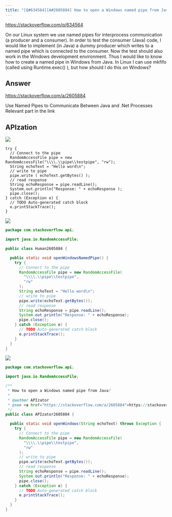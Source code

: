 ```yaml
---
title: "[Q#634564][A#2605884] How to open a Windows named pipe from Java?"
---
```


https://stackoverflow.com/q/634564

On our Linux system we use named pipes for interprocess communication (a producer and a consumer).
In order to test the consumer (Java) code, I would like to implement (in Java) a dummy producer which writes to a named pipe which is connected to the consumer.
Now the test should also work in the Windows development environment. Thus I would like to know how to create a named pipe in Windows from Java. In Linux I can use mkfifo (called using Runtime.exec() ), but how should I do this on Windows?

## Answer

https://stackoverflow.com/a/2605884

Use Named Pipes to Communicate Between Java and .Net Processes
Relevant part in the link

## APIzation

<div class="code-3columns-row">

<div class="code-3columns-column">

<div><img src="/stackoverflow.png" /></div>

```plain
try {
  // Connect to the pipe
  RandomAccessFile pipe = new RandomAccessFile("\\\\.\\pipe\\testpipe", "rw");
  String echoText = "Hello word\n";
  // write to pipe
  pipe.write ( echoText.getBytes() );
  // read response
  String echoResponse = pipe.readLine();
  System.out.println("Response: " + echoResponse );
  pipe.close();
} catch (Exception e) {
  // TODO Auto-generated catch block
  e.printStackTrace();
}
```

</div>

<div class="code-3columns-column">

<div><img src="/human.png" /></div>

```java
package com.stackoverflow.api;

import java.io.RandomAccessFile;

public class Human2605884 {

  public static void openWindowsNamedPipe() {
    try {
      // Connect to the pipe
      RandomAccessFile pipe = new RandomAccessFile(
        "\\\\.\\pipe\\testpipe",
        "rw"
      );
      String echoText = "Hello word\n";
      // write to pipe
      pipe.write(echoText.getBytes());
      // read response
      String echoResponse = pipe.readLine();
      System.out.println("Response: " + echoResponse);
      pipe.close();
    } catch (Exception e) {
      // TODO Auto-generated catch block
      e.printStackTrace();
    }
  }
}

```

</div>

<div class="code-3columns-column">

<div><img src="/apizator.png" /></div>

```java
package com.stackoverflow.api;

import java.io.RandomAccessFile;

/**
 * How to open a Windows named pipe from Java?
 *
 * @author APIzator
 * @see <a href="https://stackoverflow.com/a/2605884">https://stackoverflow.com/a/2605884</a>
 */
public class APIzator2605884 {

  public static void openWindows(String echoText) throws Exception {
    try {
      // Connect to the pipe
      RandomAccessFile pipe = new RandomAccessFile(
        "\\\\.\\pipe\\testpipe",
        "rw"
      );
      // write to pipe
      pipe.write(echoText.getBytes());
      // read response
      String echoResponse = pipe.readLine();
      System.out.println("Response: " + echoResponse);
      pipe.close();
    } catch (Exception e) {
      // TODO Auto-generated catch block
      e.printStackTrace();
    }
  }
}

```

</div>

</div>